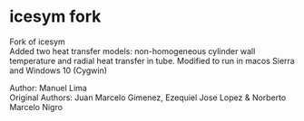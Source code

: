 # icesym fork
Fork of icesym \
Added two heat transfer models: non-homogeneous cylinder wall temperature and radial heat transfer in tube.
Modified to run in macos Sierra and Windows 10 (Cygwin)

Author: Manuel Lima  
Original Authors: Juan Marcelo Gimenez, Ezequiel Jose Lopez & Norberto Marcelo Nigro
